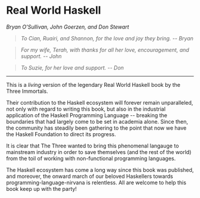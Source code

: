 # Real World Haskell

_Bryan O'Sullivan, John Goerzen, and Don Stewart_

> _To Cian, Ruairi, and Shannon, for the love and joy they bring. -- Bryan_

> _For my wife, Terah, with thanks for all her love, encouragement, and support. -- John_

> _To Suzie, for her love and support. -- Don_

-----

This is a _living_ version of the legendary Real World Haskell book by the
Three Immortals.

Their contribution to the Haskell ecosystem will forever remain unparalleled,
not only with regard to writing this book, but also in the industrial
application of the Haskell Programming Language -- breaking the boundaries that
had largely come to be set in academia alone. Since then, the community has
steadily been gathering to the point that now we have the Haskell Foundation to
direct its progress.

It is clear that The Three wanted to bring this phenomenal langauge to
mainstream industry in order to save themselves (and the rest of the world) from
the toil of working with non-functional programming languages.

The Haskell ecosystem has come a long way since this book was published,
and moreover, the onward march of our beloved Haskellers towards
programming-language-nirvana is relentless. All are welcome to help this book
keep up with the party!
